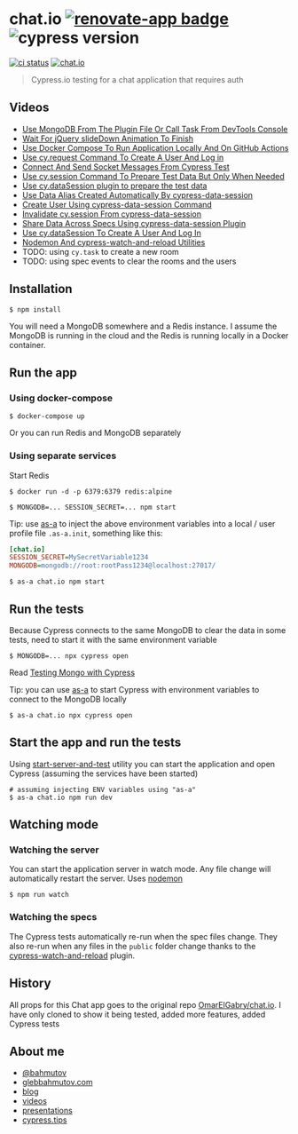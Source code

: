 # chat.io [![renovate-app badge][renovate-badge]][renovate-app] ![cypress version](https://img.shields.io/badge/cypress-8.5.0-brightgreen)
[![ci status][ci image]][ci url] [![chat.io](https://img.shields.io/endpoint?url=https://dashboard.cypress.io/badge/detailed/f1j79r/main&style=flat&logo=cypress)](https://dashboard.cypress.io/projects/f1j79r/runs)
> Cypress.io testing for a chat application that requires auth

## Videos

- [Use MongoDB From The Plugin File Or Call Task From DevTools Console](https://youtu.be/h-pXOjgZG24)
- [Wait For jQuery slideDown Animation To Finish](https://youtu.be/vsH2SESJuik)
- [Use Docker Compose To Run Application Locally And On GitHub Actions](https://youtu.be/QiaphZibZsE)
- [Use cy.request Command To Create A User And Log in](https://youtu.be/EKq7RC_uNsA)
- [Connect And Send Socket Messages From Cypress Test](https://youtu.be/Wk4l8p9JQNA)
- [Use cy.session Command To Prepare Test Data But Only When Needed](https://youtu.be/1SOn8NbZF4o)
- [Use cy.dataSession plugin to prepare the test data](https://youtu.be/As5yqkoZOx8)
- [Use Data Alias Created Automatically By cypress-data-session](https://youtu.be/VQtjDGCuRzI)
- [Create User Using cypress-data-session Command](https://youtu.be/P-sb5OHSNsM)
- [Invalidate cy.session From cypress-data-session](https://youtu.be/SyDz6l_EFoc)
- [Share Data Across Specs Using cypress-data-session Plugin](https://youtu.be/ws4TitQJ7fQ)
- [Use cy.dataSession To Create A User And Log In](https://youtu.be/PTlcRBgFJaM)
- [Nodemon And cypress-watch-and-reload Utilities](https://youtu.be/fy4qYGK690Q)
- TODO: using `cy.task` to create a new room
- TODO: using spec events to clear the rooms and the users

## Installation

```shell
$ npm install
```

You will need a MongoDB somewhere and a Redis instance. I assume the MongoDB is running in the cloud and the Redis is running locally in a Docker container.

## Run the app

### Using docker-compose

```shell
$ docker-compose up
```

Or you can run Redis and MongoDB separately

### Using separate services

Start Redis

```shell
$ docker run -d -p 6379:6379 redis:alpine
```

```shell
$ MONGODB=... SESSION_SECRET=... npm start
```

Tip: use [as-a](https://github.com/bahmutov/as-a) to inject the above environment variables into a local / user profile file `.as-a.init`, something like this:

```ini
[chat.io]
SESSION_SECRET=MySecretVariable1234
MONGODB=mongodb://root:rootPass1234@localhost:27017/
```

```shell
$ as-a chat.io npm start
```

## Run the tests

Because Cypress connects to the same MongoDB to clear the data in some tests, need to start it with the same environment variable

```shell
$ MONGODB=... npx cypress open
```

Read [Testing Mongo with Cypress](https://glebbahmutov.com/blog/testing-mongo-with-cypress/)

Tip: you can use [as-a](https://github.com/bahmutov/as-a) to start Cypress with environment variables to connect to the MongoDB locally

```shell
$ as-a chat.io npx cypress open
```

## Start the app and run the tests

Using [start-server-and-test](https://github.com/bahmutov/start-server-and-test) utility you can start the application and open Cypress (assuming the services have been started)

```shell
# assuming injecting ENV variables using "as-a"
$ as-a chat.io npm run dev
```

## Watching mode

### Watching the server

You can start the application server in watch mode. Any file change will automatically restart the server. Uses [nodemon](https://github.com/remy/nodemon)

```shell
$ npm run watch
```

### Watching the specs

The Cypress tests automatically re-run when the spec files change. They also re-run when any files in the `public` folder change thanks to the [cypress-watch-and-reload](https://github.com/bahmutov/cypress-watch-and-reload) plugin.

## History

All props for this Chat app goes to the original repo [OmarElGabry/chat.io](https://github.com/OmarElGabry/chat.io). I have only cloned to show it being tested, added more features, added Cypress tests

## About me

- [@bahmutov](https://twitter.com/bahmutov)
- [glebbahmutov.com](https://glebbahmutov.com)
- [blog](https://glebbahmutov.com/blog)
- [videos](https://www.youtube.com/glebbahmutov)
- [presentations](https://slides.com/bahmutov)
- [cypress.tips](https://cypress.tips)

[ci image]: https://github.com/bahmutov/chat.io/workflows/ci/badge.svg?branch=main
[ci url]: https://github.com/bahmutov/chat.io/actions
[renovate-badge]: https://img.shields.io/badge/renovate-app-blue.svg
[renovate-app]: https://renovateapp.com/
